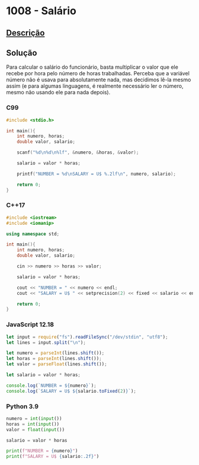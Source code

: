 # 1008 - Salário

## [Descrição](https://www.urionlinejudge.com.br/judge/pt/problems/view/1008)

## Solução

Para calcular o salário do funcionário, basta multiplicar o valor que ele recebe por hora pelo número de horas trabalhadas. Perceba que a variável número não é usava para absolutamente nada, mas decidimos lê-la mesmo assim (e para algumas linguagens, é realmente necessário ler o número, mesmo não usando ele para nada depois).

### C99

```c
#include <stdio.h>

int main(){
    int numero, horas;
    double valor, salario;

    scanf("%d\n%d\n%lf", &numero, &horas, &valor);

    salario = valor * horas;

    printf("NUMBER = %d\nSALARY = U$ %.2lf\n", numero, salario);

    return 0;
}
```

### C++17

```cpp
#include <iostream>
#include <iomanip>

using namespace std;

int main(){
    int numero, horas;
    double valor, salario;

    cin >> numero >> horas >> valor;

    salario = valor * horas;

    cout << "NUMBER = " << numero << endl;
    cout << "SALARY = U$ " << setprecision(2) << fixed << salario << endl;

    return 0;
}
```

### JavaScript 12.18

```javascript
let input = require("fs").readFileSync("/dev/stdin", "utf8");
let lines = input.split("\n");

let numero = parseInt(lines.shift());
let horas = parseInt(lines.shift());
let valor = parseFloat(lines.shift());

let salario = valor * horas;

console.log(`NUMBER = ${numero}`);
console.log(`SALARY = U$ ${salario.toFixed(2)}`);
```

### Python 3.9

```python
numero = int(input())
horas = int(input())
valor = float(input())

salario = valor * horas

print(f"NUMBER = {numero}")
print(f"SALARY = U$ {salario:.2f}")
```